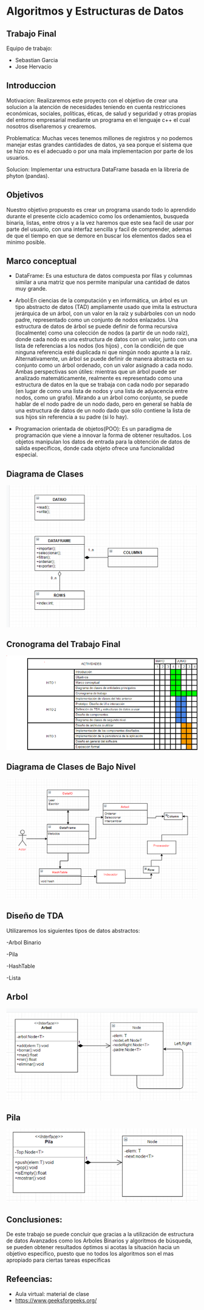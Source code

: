 Algoritmos y Estructuras de Datos
=================================

Trabajo Final
-------------

Equipo de trabajo:
- Sebastian Garcia
- Jose Hervacio

Introduccion
-------------
Motivacion: Realizaremos este proyecto con el objetivo de crear una solucion a la atención de necesidades teniendo en cuenta restricciones económicas, sociales, políticas, éticas, de salud y seguridad y otras propias del entorno empresarial mediante un programa en el lenguaje c++ el cual nosotros diseñaremos y crearemos.

Problematica: Muchas veces tenemos millones de registros y no podemos manejar estas grandes cantidades de datos, ya sea porque el sistema que se hizo no es el adecuado o por una mala implementacion por parte de los usuarios.

Solucion: Implementar una estructura DataFrame basada en la libreria de phyton (pandas).

Objetivos
----------
Nuestro objetivo propuesto es crear un programa usando todo lo aprendido durante el presente ciclo academico como los ordenamientos, busqueda binaria, listas, entre otros y a la vez haremos que este sea facil de usar por parte del usuario, con una interfaz sencilla y facil de comprender, ademas de que el tiempo en que se demore en buscar los elementos dados sea el minimo posible.

Marco conceptual
-----------------
- DataFrame: Es una estuctura de datos compuesta por filas y columnas similar a una matriz que nos permite manipular una cantidad de datos muy grande. 

- Arbol:En ciencias de la computación y en informática, un árbol es un tipo abstracto de datos (TAD) ampliamente usado que imita la estructura jerárquica de un árbol, con un valor en la raíz y subárboles con un nodo padre, representado como un conjunto de nodos enlazados. Una estructura de datos de árbol se puede definir de forma recursiva (localmente) como una colección de nodos (a partir de un nodo raíz), donde cada nodo es una estructura de datos con un valor, junto con una lista de referencias a los nodos (los hijos) , con la condición de que ninguna referencia esté duplicada ni que ningún nodo apunte a la raíz. Alternativamente, un árbol se puede definir de manera abstracta en su conjunto como un árbol ordenado, con un valor asignado a cada nodo. Ambas perspectivas son útiles: mientras que un árbol puede ser analizado matemáticamente, realmente es representado como una estructura de datos en la que se trabaja con cada nodo por separado (en lugar de como una lista de nodos y una lista de adyacencia entre nodos, como un grafo). Mirando a un árbol como conjunto, se puede hablar de el nodo padre de un nodo dado, pero en general se habla de una estructura de datos de un nodo dado que sólo contiene la lista de sus hijos sin referencia a su padre (si lo hay).

- Programacion orientada de objetos(POO): Es un paradigma de programación que viene a innovar la forma de obtener resultados. Los objetos manipulan los datos de entrada para la obtención de datos de salida específicos, donde cada objeto ofrece una funcionalidad especial.


Diagrama de Clases
------------------
![Diagrama de Clases](DiagramaCorregido1.PNG)

Cronograma del Trabajo Final
----------------------------
![Cronograma](Cronograma.PNG)

Diagrama de Clases de Bajo Nivel
----------------------------
![DSNivel](DSNivel.PNG)

Diseño de TDA
-------------
Utilizaremos los siguientes tipos de datos abstractos:

-Arbol Binario

-Pila

-HashTable

-Lista

Arbol
-----
![Arbol](Arbol.png)

Pila
----
![Pila](Pila.png)

Conclusiones:
----------------
De este trabajo se puede concluir que gracias a la utilización de estructura de datos Avanzados como los Arboles Binarios y algoritmos de búsqueda, se pueden obtener resultados óptimos si acotas la situación hacia un objetivo especifico, puesto que no todos los algoritmos son el mas apropiado para ciertas tareas especificas

Refeencias:
---------------
- Aula virtual: material de clase
- https://www.geeksforgeeks.org/

